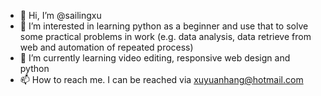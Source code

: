 - 👋 Hi, I’m @sailingxu
- 👀 I’m interested in learning python as a beginner and use that to solve some practical problems in work (e.g. data analysis, data retrieve from web and automation of repeated process)
- 🌱 I’m currently learning video editing, responsive web design and python
- 📫 How to reach me. I can be reached via xuyuanhang@hotmail.com

<!---
sailingxu/sailingxu is a ✨ special ✨ repository because its `README.md` (this file) appears on your GitHub profile.
You can click the Preview link to take a look at your changes.
--->
